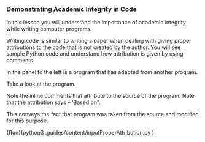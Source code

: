 ### Demonstrating Academic Integrity in Code
In this lesson you will understand the importance of academic integrity while writing computer programs.

Writing code is similar to writing a paper when dealing with giving proper attributions to the code that is not created by the author. You will see sample Python code and understand how attribution is given by using comments.

In the panel to the left is a program that has adapted from another program.  

Take a look at the program. 

Note the inline comments that attribute to the source of the program. Note that the attribution says – ‘Based on”. 

This conveys the fact that program was taken from the source and modified for this purpose.

{Run}(python3 .guides/content/inputProperAttribution.py )


